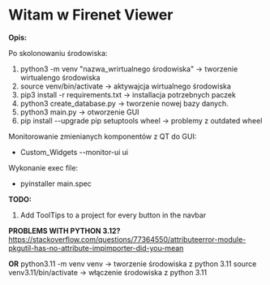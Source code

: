 # Witam w  Firenet Viewer

**Opis:**

Po skolonowaniu środowiska:
1. python3 -m venv "nazwa_wrirtualnego środowiska" -> tworzenie wirtualengo środowiska
2. source venv/bin/activate -> aktywajcja wirtualnego środowiska
3. pip3 install -r requirements.txt -> installacja potrzebnych paczek
4. python3 create_database.py -> tworzenie nowej bazy danych.
5. python3 main.py -> otworzenie GUI 
6. pip install --upgrade pip setuptools wheel -> problemy z outdated wheel

Monitorowanie zmienianych komponentów z QT do GUI:
 * Custom_Widgets --monitor-ui ui

Wykonanie exec file: 
* pyinstaller main.spec

**TODO:**
1. Add ToolTips to a project for every button in the navbar

**PROBLEMS WITH PYTHON 3.12?**
https://stackoverflow.com/questions/77364550/attributeerror-module-pkgutil-has-no-attribute-impimporter-did-you-mean

**OR**
python3.11 -m venv venv -> tworzenie środowiska z python 3.11
source venv3.11/bin/activate -> włączenie środowiska z python 3.11
